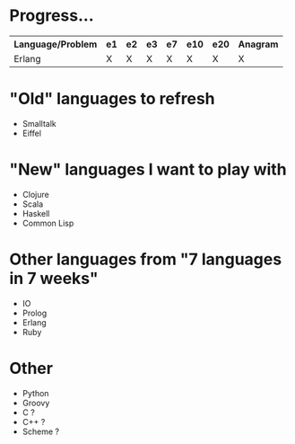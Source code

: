 Progress...
===========
<table>
<tr><th>Language/Problem</th><th>e1</th><th>e2</th><th>e3</th><th>e7</th><th>e10</th><th>e20</th><th>Anagram</th></tr>
<tr><td>Erlang</td><td>X</td><td>X</td><td>X</td><td>X</td><td>X</td><td>X</td><td>X</td></tr>
</table>


"Old" languages to refresh
==========================
* Smalltalk
* Eiffel

"New" languages I want to play with
===================================
* Clojure
* Scala
* Haskell
* Common Lisp

Other languages from "7 languages in 7 weeks"
============================================
* IO
* Prolog
* Erlang
* Ruby

Other
=====
* Python
* Groovy
* C ?
* C++ ?
* Scheme ?

